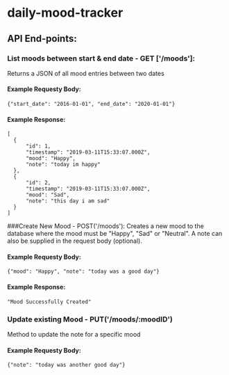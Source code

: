 # daily-mood-tracker

## API End-points:
### List moods between start & end date - GET ['/moods']:
Returns a JSON of all mood entries between two dates

#### Example Requesty Body:
    {"start_date": "2016-01-01", "end_date": "2020-01-01"}

#### Example Response:
    [
      {
          "id": 1,
          "timestamp": "2019-03-11T15:33:07.000Z",
          "mood": "Happy",
          "note": "today im happy"
      },
      {
          "id": 2,
          "timestamp": "2019-03-11T15:33:07.000Z",
          "mood": "Sad",
          "note": "this day i am sad"
      }
    ]
    

###Create New Mood - POST('/moods'):
Creates a new mood to the database where the mood must be "Happy", "Sad" or "Neutral". A note can also be supplied in the request body (optional).

#### Example Requesty Body:
    {"mood": "Happy", "note": "today was a good day"}

#### Example Response:
    "Mood Successfully Created"

### Update existing Mood - PUT('/moods/:moodID')
Method to update the note for a specific mood

#### Example Requesty Body:
    {"note": "today was another good day"}